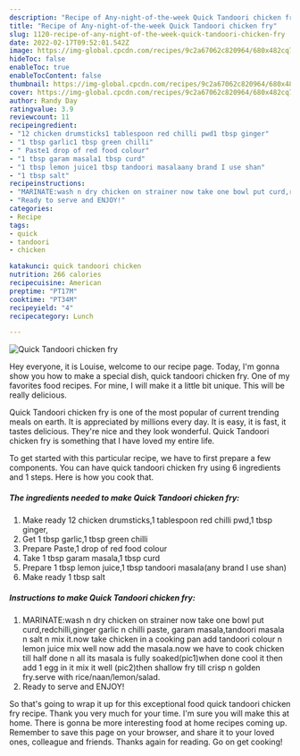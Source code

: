 ```yaml
---
description: "Recipe of Any-night-of-the-week Quick Tandoori chicken fry"
title: "Recipe of Any-night-of-the-week Quick Tandoori chicken fry"
slug: 1120-recipe-of-any-night-of-the-week-quick-tandoori-chicken-fry
date: 2022-02-17T09:52:01.542Z
image: https://img-global.cpcdn.com/recipes/9c2a67062c820964/680x482cq70/quick-tandoori-chicken-fry-recipe-main-photo.jpg
hideToc: false
enableToc: true
enableTocContent: false
thumbnail: https://img-global.cpcdn.com/recipes/9c2a67062c820964/680x482cq70/quick-tandoori-chicken-fry-recipe-main-photo.jpg
cover: https://img-global.cpcdn.com/recipes/9c2a67062c820964/680x482cq70/quick-tandoori-chicken-fry-recipe-main-photo.jpg
author: Randy Day
ratingvalue: 3.9
reviewcount: 11
recipeingredient:
- "12 chicken drumsticks1 tablespoon red chilli pwd1 tbsp ginger"
- "1 tbsp garlic1 tbsp green chilli"
- " Paste1 drop of red food colour"
- "1 tbsp garam masala1 tbsp curd"
- "1 tbsp lemon juice1 tbsp tandoori masalaany brand I use shan"
- "1 tbsp salt"
recipeinstructions:
- "MARINATE:wash n dry chicken on strainer now take one bowl put curd,redchilli,ginger garlic n chilli paste, garam masala,tandoori masala n salt n mix it.now take chicken in a cooking pan add tandoori colour n lemon juice mix well now add the masala.now we have to cook chicken till half done n all its masala is fully soaked(pic1)when done cool it then add 1 egg in it mix it well (pic2)then shallow fry till crisp n golden fry.serve with rice/naan/lemon/salad."
- "Ready to serve and ENJOY!"
categories:
- Recipe
tags:
- quick
- tandoori
- chicken

katakunci: quick tandoori chicken 
nutrition: 266 calories
recipecuisine: American
preptime: "PT17M"
cooktime: "PT34M"
recipeyield: "4"
recipecategory: Lunch

---
```



![Quick Tandoori chicken fry](https://img-global.cpcdn.com/recipes/9c2a67062c820964/680x482cq70/quick-tandoori-chicken-fry-recipe-main-photo.jpg)

Hey everyone, it is Louise, welcome to our recipe page. Today, I'm gonna show you how to make a special dish, quick tandoori chicken fry. One of my favorites food recipes. For mine, I will make it a little bit unique. This will be really delicious.

Quick Tandoori chicken fry is one of the most popular of current trending meals on earth. It is appreciated by millions every day. It is easy, it is fast, it tastes delicious. They're nice and they look wonderful. Quick Tandoori chicken fry is something that I have loved my entire life.




To get started with this particular recipe, we have to first prepare a few components. You can have quick tandoori chicken fry using 6 ingredients and 1 steps. Here is how you cook that.

<!--inarticleads1-->

##### The ingredients needed to make Quick Tandoori chicken fry:

1. Make ready 12 chicken drumsticks,1 tablespoon red chilli pwd,1 tbsp ginger,
1. Get 1 tbsp garlic,1 tbsp green chilli
1. Prepare  Paste,1 drop of red food colour
1. Take 1 tbsp garam masala,1 tbsp curd
1. Prepare 1 tbsp lemon juice,1 tbsp tandoori masala(any brand I use shan)
1. Make ready 1 tbsp salt




<!--inarticleads2-->

##### Instructions to make Quick Tandoori chicken fry:

1. MARINATE:wash n dry chicken on strainer now take one bowl put curd,redchilli,ginger garlic n chilli paste, garam masala,tandoori masala n salt n mix it.now take chicken in a cooking pan add tandoori colour n lemon juice mix well now add the masala.now we have to cook chicken till half done n all its masala is fully soaked(pic1)when done cool it then add 1 egg in it mix it well (pic2)then shallow fry till crisp n golden fry.serve with rice/naan/lemon/salad.
1. Ready to serve and ENJOY!



So that's going to wrap it up for this exceptional food quick tandoori chicken fry recipe. Thank you very much for your time. I'm sure you will make this at home. There is gonna be more interesting food at home recipes coming up. Remember to save this page on your browser, and share it to your loved ones, colleague and friends. Thanks again for reading. Go on get cooking!
